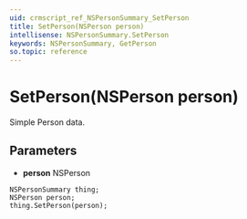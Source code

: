 ```yaml
---
uid: crmscript_ref_NSPersonSummary_SetPerson
title: SetPerson(NSPerson person)
intellisense: NSPersonSummary.SetPerson
keywords: NSPersonSummary, GetPerson
so.topic: reference
---
```


# SetPerson(NSPerson person)

Simple Person data.

## Parameters

* **person** NSPerson

```crmscript
NSPersonSummary thing;
NSPerson person;
thing.SetPerson(person);
```

